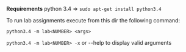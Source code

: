 **Requirements**
	python 3.4  => `sudo apt-get install python3.4`


To run lab assignments execute from this dir the following command:

`python3.4 -m lab<NUMBER> <args>`


`python3.4 -m lab<NUMBER> -x` or --help to display valid arguments